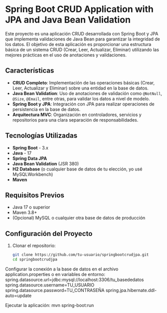 # Spring Boot CRUD Application with JPA and Java Bean Validation

Este proyecto es una aplicación CRUD desarrollada con Spring Boot y JPA que implementa validaciones de Java Bean para garantizar la integridad de los datos. El objetivo de esta aplicación es proporcionar una estructura básica de un sistema CRUD (Crear, Leer, Actualizar, Eliminar) utilizando las mejores prácticas en el uso de anotaciones y validaciones.

## Características

- **CRUD Completo**: Implementación de las operaciones básicas (Crear, Leer, Actualizar y Eliminar) sobre una entidad en la base de datos.
- **Java Bean Validation**: Uso de anotaciones de validación como `@NotNull`, `@Size`, `@Email`, entre otras, para validar los datos a nivel de modelo.
- **Spring Boot y JPA**: Integración con JPA para realizar operaciones de persistencia en la base de datos.
- **Arquitectura MVC**: Organización en controladores, servicios y repositorios para una clara separación de responsabilidades.

## Tecnologías Utilizadas

- **Spring Boot** - 3.x
- **Java** - 17
- **Spring Data JPA**
- **Java Bean Validation** (JSR 380)
- **H2 Database** (o cualquier base de datos de tu elección, yo usé MySQLWorkbench)
- **Maven**

## Requisitos Previos

- Java 17 o superior
- Maven 3.8+
- (Opcional) MySQL o cualquier otra base de datos de producción

## Configuración del Proyecto

1. Clonar el repositorio:
   ```bash
   git clone https://github.com/tu-usuario/springbootcrudjpa.git
   cd springbootcrudjpa


Configurar la conexión a la base de datos en el archivo application.properties o en variables de entorno:
spring.datasource.url=jdbc:mysql://localhost:3306/tu_basededatos
spring.datasource.username=TU_USUARIO
spring.datasource.password=TU_CONTRASEÑA
spring.jpa.hibernate.ddl-auto=update

Ejecutar la aplicación:
mvn spring-boot:run

